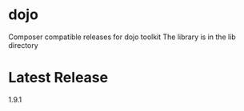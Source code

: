 dojo
====

Composer compatible releases for dojo toolkit
The library is in the lib directory

Latest Release
===
1.9.1